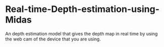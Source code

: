 # Real-time-Depth-estimation-using-Midas
An depth estimation model that gives the depth map in real time by using the web cam of the device that you are using.

